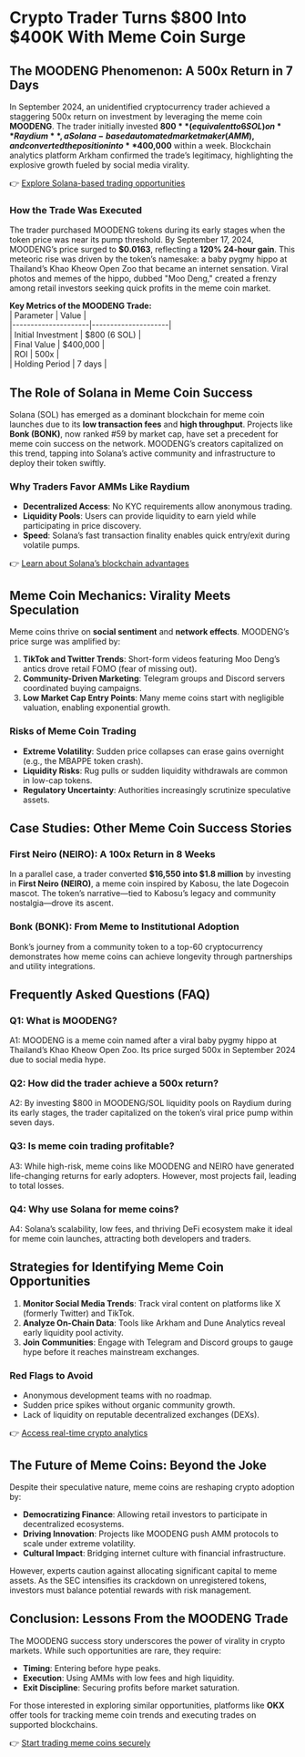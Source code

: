 # Crypto Trader Turns $800 Into $400K With Meme Coin Surge  

## The MOODENG Phenomenon: A 500x Return in 7 Days  

In September 2024, an unidentified cryptocurrency trader achieved a staggering 500x return on investment by leveraging the meme coin **MOODENG**. The trader initially invested **$800** (equivalent to 6 SOL) on **Raydium**, a Solana-based automated market maker (AMM), and converted the position into **$400,000** within a week. Blockchain analytics platform Arkham confirmed the trade’s legitimacy, highlighting the explosive growth fueled by social media virality.  

👉 [Explore Solana-based trading opportunities](https://bit.ly/okx-bonus)  

### How the Trade Was Executed  
The trader purchased MOODENG tokens during its early stages when the token price was near its pump threshold. By September 17, 2024, MOODENG’s price surged to **$0.0163**, reflecting a **120% 24-hour gain**. This meteoric rise was driven by the token’s namesake: a baby pygmy hippo at Thailand’s Khao Kheow Open Zoo that became an internet sensation. Viral photos and memes of the hippo, dubbed "Moo Deng," created a frenzy among retail investors seeking quick profits in the meme coin market.  

**Key Metrics of the MOODENG Trade:**  
| Parameter          | Value               |  
|---------------------|---------------------|  
| Initial Investment  | $800 (6 SOL)        |  
| Final Value         | $400,000            |  
| ROI                 | 500x                |  
| Holding Period      | 7 days              |  

## The Role of Solana in Meme Coin Success  

Solana (SOL) has emerged as a dominant blockchain for meme coin launches due to its **low transaction fees** and **high throughput**. Projects like **Bonk (BONK)**, now ranked #59 by market cap, have set a precedent for meme coin success on the network. MOODENG’s creators capitalized on this trend, tapping into Solana’s active community and infrastructure to deploy their token swiftly.  

### Why Traders Favor AMMs Like Raydium  
- **Decentralized Access**: No KYC requirements allow anonymous trading.  
- **Liquidity Pools**: Users can provide liquidity to earn yield while participating in price discovery.  
- **Speed**: Solana’s fast transaction finality enables quick entry/exit during volatile pumps.  

👉 [Learn about Solana’s blockchain advantages](https://bit.ly/okx-bonus)  

## Meme Coin Mechanics: Virality Meets Speculation  

Meme coins thrive on **social sentiment** and **network effects**. MOODENG’s price surge was amplified by:  
1. **TikTok and Twitter Trends**: Short-form videos featuring Moo Deng’s antics drove retail FOMO (fear of missing out).  
2. **Community-Driven Marketing**: Telegram groups and Discord servers coordinated buying campaigns.  
3. **Low Market Cap Entry Points**: Many meme coins start with negligible valuation, enabling exponential growth.  

### Risks of Meme Coin Trading  
- **Extreme Volatility**: Sudden price collapses can erase gains overnight (e.g., the MBAPPE token crash).  
- **Liquidity Risks**: Rug pulls or sudden liquidity withdrawals are common in low-cap tokens.  
- **Regulatory Uncertainty**: Authorities increasingly scrutinize speculative assets.  

## Case Studies: Other Meme Coin Success Stories  

### First Neiro (NEIRO): A 100x Return in 8 Weeks  
In a parallel case, a trader converted **$16,550 into $1.8 million** by investing in **First Neiro (NEIRO)**, a meme coin inspired by Kabosu, the late Dogecoin mascot. The token’s narrative—tied to Kabosu’s legacy and community nostalgia—drove its ascent.  

### Bonk (BONK): From Meme to Institutional Adoption  
Bonk’s journey from a community token to a top-60 cryptocurrency demonstrates how meme coins can achieve longevity through partnerships and utility integrations.  

## Frequently Asked Questions (FAQ)  

### Q1: What is MOODENG?  
A1: MOODENG is a meme coin named after a viral baby pygmy hippo at Thailand’s Khao Kheow Open Zoo. Its price surged 500x in September 2024 due to social media hype.  

### Q2: How did the trader achieve a 500x return?  
A2: By investing $800 in MOODENG/SOL liquidity pools on Raydium during its early stages, the trader capitalized on the token’s viral price pump within seven days.  

### Q3: Is meme coin trading profitable?  
A3: While high-risk, meme coins like MOODENG and NEIRO have generated life-changing returns for early adopters. However, most projects fail, leading to total losses.  

### Q4: Why use Solana for meme coins?  
A4: Solana’s scalability, low fees, and thriving DeFi ecosystem make it ideal for meme coin launches, attracting both developers and traders.  

## Strategies for Identifying Meme Coin Opportunities  

1. **Monitor Social Media Trends**: Track viral content on platforms like X (formerly Twitter) and TikTok.  
2. **Analyze On-Chain Data**: Tools like Arkham and Dune Analytics reveal early liquidity pool activity.  
3. **Join Communities**: Engage with Telegram and Discord groups to gauge hype before it reaches mainstream exchanges.  

### Red Flags to Avoid  
- Anonymous development teams with no roadmap.  
- Sudden price spikes without organic community growth.  
- Lack of liquidity on reputable decentralized exchanges (DEXs).  

👉 [Access real-time crypto analytics](https://bit.ly/okx-bonus)  

## The Future of Meme Coins: Beyond the Joke  

Despite their speculative nature, meme coins are reshaping crypto adoption by:  
- **Democratizing Finance**: Allowing retail investors to participate in decentralized ecosystems.  
- **Driving Innovation**: Projects like MOODENG push AMM protocols to scale under extreme volatility.  
- **Cultural Impact**: Bridging internet culture with financial infrastructure.  

However, experts caution against allocating significant capital to meme assets. As the SEC intensifies its crackdown on unregistered tokens, investors must balance potential rewards with risk management.  

## Conclusion: Lessons From the MOODENG Trade  

The MOODENG success story underscores the power of virality in crypto markets. While such opportunities are rare, they require:  
- **Timing**: Entering before hype peaks.  
- **Execution**: Using AMMs with low fees and high liquidity.  
- **Exit Discipline**: Securing profits before market saturation.  

For those interested in exploring similar opportunities, platforms like **OKX** offer tools for tracking meme coin trends and executing trades on supported blockchains.  

👉 [Start trading meme coins securely](https://bit.ly/okx-bonus)  
